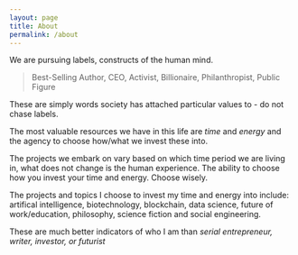 ```yaml
---
layout: page
title: About
permalink: /about
---
```

We are pursuing labels, constructs of the human mind.

> Best-Selling Author, CEO, Activist, Billionaire, Philanthropist, Public Figure

These are simply words society has attached particular values to - do not chase labels.

The most valuable resources we have in this life are *time* and *energy* and the agency to choose how/what we invest these into.

The projects we embark on vary based on which time period we are living in, what does not change is the human experience. The ability to choose how you invest your time and energy. Choose wisely.

The projects and topics I choose to invest my time and energy into include: artifical intelligence, biotechnology, blockchain, data science, future of work/education, philosophy, science fiction and social engineering. 

These are much better indicators of who I am than *serial entrepreneur, writer, investor, or futurist*
